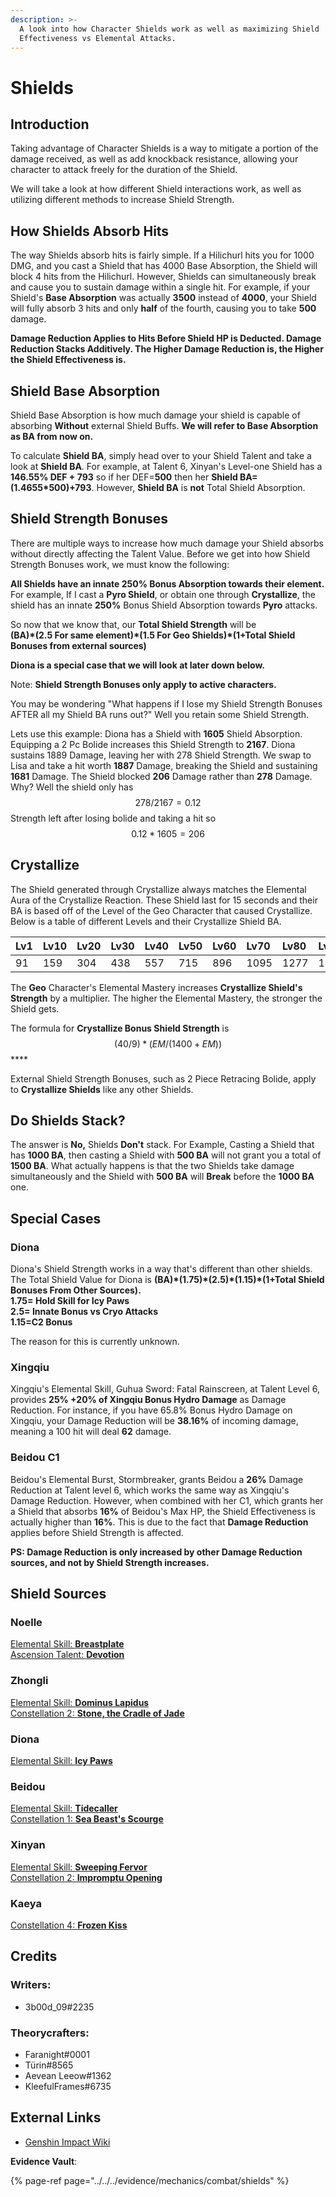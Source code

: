 ```yaml
---
description: >-
  A look into how Character Shields work as well as maximizing Shield
  Effectiveness vs Elemental Attacks.
---
```


# Shields

## Introduction 

Taking advantage of Character Shields is a way to mitigate a portion of the damage received, as well as add knockback resistance, allowing your character to attack freely for the duration of the Shield. 

We will take a look at how different Shield interactions work, as well as utilizing different methods to increase Shield Strength. 

## How Shields Absorb Hits  

The way Shields absorb hits is fairly simple. If a Hilichurl hits you for 1000 DMG, and you cast a Shield that has 4000 Base Absorption, the Shield will block 4 hits from the Hilichurl. However, Shields can simultaneously break and cause you to sustain damage within a single hit. For example, if your Shield's **Base Absorption** was actually **3500** instead of **4000**, your Shield will fully absorb 3 hits and only **half** of the fourth, causing you to take **500** damage. 

**Damage Reduction Applies to Hits Before Shield HP is Deducted. Damage Reduction Stacks Additively. The Higher Damage Reduction is, the Higher the Shield Effectiveness is.**

## Shield Base Absorption 

Shield Base Absorption is how much damage your shield is capable of absorbing **Without** external Shield Buffs. **We will refer to Base Absorption as BA from now on.**   
  
To calculate **Shield BA**, simply head over to your Shield Talent and take a look at **Shield BA**. For example, at Talent 6, Xinyan's Level-one Shield has a **146.55% DEF + 793** so if her DEF=**500** then her **Shield BA=\(1.4655\*500\)+793**. However, **Shield BA** is **not** Total Shield Absorption. 

## Shield Strength Bonuses

There are multiple ways to increase how much damage your Shield absorbs without directly affecting the Talent Value. Before we get into how Shield Strength Bonuses work, we must know the following:   
  
**All Shields have an innate 250% Bonus Absorption towards their element.** For example, If I cast a **Pyro Shield**, or obtain one through **Crystallize**, the shield has an innate **250%** Bonus Shield Absorption towards **Pyro** attacks.   
  
So now that we know that, our **Total Shield Strength** will be   
**\(BA\)\*\(2.5 For same element\)\*\(1.5 For Geo Shields\)\*\(1+Total Shield Bonuses from external sources\)**

**Diona is a special case that we will look at later down below.**   
  
Note: **Shield Strength Bonuses only apply to active characters.**   
  
You may be wondering "What happens if I lose my Shield Strength Bonuses AFTER all my Shield BA runs out?" Well you retain some Shield Strength.   
  
Lets use this example: Diona has a Shield with **1605** Shield Absorption. Equipping a 2 Pc Bolide increases this Shield Strength to **2167**. Diona sustains 1889 Damage, leaving her with 278 Shield Strength. We swap to Lisa and take a hit worth **1887** Damage, breaking the Shield and sustaining **1681** Damage. The Shield blocked **206** Damage rather than **278** Damage. Why? Well the shield only has $$278/2167=0.12$$ Strength left after losing bolide and taking a hit so $$0.12*1605=206$$ 

## Crystallize 

The Shield generated through Crystallize always matches the Elemental Aura of the Crystallize Reaction. These Shield last for 15 seconds and their BA is based off of the Level of the Geo Character that caused Crystallize. Below is a table of different Levels and their Crystallize Shield BA.

| Lv1 | Lv10 | Lv20 | Lv30 | Lv40 | Lv50 | Lv60 | Lv70 | Lv80 | Lv90 |
| :--- | :--- | :--- | :--- | :--- | :--- | :--- | :--- | :--- | :--- |
| 91 | 159 | 304 | 438 | 557 | 715 | 896 | 1095 | 1277 | 1424 |

The **Geo** Character's Elemental Mastery increases **Crystallize Shield's Strength** by a multiplier. The higher the Elemental Mastery, the stronger the Shield gets.  
  
The formula for **Crystallize Bonus Shield Strength** is  $$(40/9) * (EM/(1400+EM))$$ ****

External Shield Strength Bonuses, such as 2 Piece Retracing Bolide, apply to **Crystallize Shields** like any other Shields.  

## Do Shields Stack?

The answer is **No,** Shields **Don't** stack. For Example, Casting a Shield that has **1000 BA**, then casting a Shield with **500 BA** will not grant you a total of **1500 BA**. What actually happens is that the two Shields take damage simultaneously and the Shield with **500 BA** will **Break** before the **1000 BA** one. 

## Special Cases 

### Diona

Diona's Shield Strength works in a way that's different than other shields. The Total Shield Value for Diona is **\(BA\)\*\(1.75\)\*\(2.5\)\*\(1.15\)\*\(1+Total Shield Bonuses From Other Sources\).   
1.75= Hold Skill for Icy Paws  
2.5= Innate Bonus vs Cryo Attacks  
1.15=C2 Bonus**  
  
The reason for this is currently unknown. 

### Xingqiu

Xingqiu's Elemental Skill, Guhua Sword: Fatal Rainscreen, at Talent Level 6, provides **25% +20% of Xingqiu Bonus Hydro Damage** as Damage Reduction. For instance, if you have 65.8% Bonus Hydro Damage on Xingqiu, your Damage Reduction will be **38.16%** of incoming damage, meaning a 100 hit will deal **62** damage. 

### Beidou C1

Beidou's Elemental Burst, Stormbreaker, grants Beidou a **26%** Damage Reduction at Talent level 6, which works the same way as Xingqiu's Damage Reduction. However, when combined with her C1, which grants her a Shield that absorbs **16%** of Beidou's Max HP, the Shield Effectiveness is actually higher than **16%**. This is due to the fact that **Damage Reduction** applies before Shield Strength is affected.  
  
**PS: Damage Reduction is only increased by other Damage Reduction sources, and not by Shield Strength increases.** 

## Shield Sources 

### Noelle 

[Elemental Skill: **Breastplate**](../../characters/geo/noelle.md#attacks)  
[Ascension Talent: **Devotion**](../../characters/geo/noelle.md#ascension-passives)

### Zhongli

[Elemental Skill: **Dominus Lapidus**  
](../../characters/geo/zhongli.md#attacks)[Constellation 2: **Stone, the Cradle of Jade**](../../characters/geo/zhongli.md#constellations)

### Diona

[Elemental Skill: **Icy Paws**](../../characters/cryo/diona.md#attacks)

### Beidou

[Elemental Skill: **Tidecaller**](../../characters/electro/beidou.md#attacks)  
[Constellation 1: **Sea Beast's Scourge**](../../characters/electro/beidou.md#constellations)

### Xinyan

[Elemental Skill: **Sweeping Fervor**](../../characters/pyro/xinyan.md#attacks)  
[Constellation 2: **Impromptu Opening**](../../characters/pyro/xinyan.md#constellations)

### Kaeya

[Constellation 4: **Frozen Kiss**](../../characters/cryo/kaeya.md#constellations)

## Credits

### Writers: 

* 3b00d\_09\#2235

### Theorycrafters:

* Faranight\#0001
* Türin\#8565
* Aevean Leeow\#1362
* KleefulFrames\#6735

## External Links

* [Genshin Impact Wiki](https://genshin-impact.fandom.com/wiki/Genshin_Impact_Wiki)

**Evidence Vault**:

{% page-ref page="../../../evidence/mechanics/combat/shields" %}
